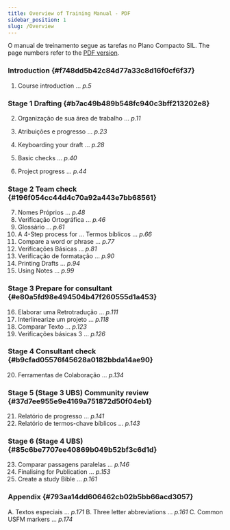 ```yaml
---
title: Overview of Training Manual - PDF
sidebar_position: 1
slug: /Overview
---
```


O manual de treinamento segue as tarefas no Plano Compacto SIL. The page numbers refer to the [PDF version](https://manual.paratext.org/downloads/Ptx-man-en-9.5.pdf).

### Introduction {#f748dd5b42c84d77a33c8d16f0cf6f37}

1. Course introduction ... _p.5_

### Stage 1 Drafting {#b7ac49b489b548fc940c3bff213202e8}

2. Organização de sua área de trabalho ... _p.11_

3. Atribuições e progresso ... _p.23_

4. Keyboarding your draft ... _p.28_

5. Basic checks ... _p.40_

6. Project progress ... _p.44_

### Stage 2 Team check {#196f054cc44d4c70a92a443e7bb68561}

7. Nomes Próprios ... _p.48_
8. Verificação Ortográfica ... _p.46_
9. Glossário ... _p.61_
10. A 4-Step process for ... Termos bíblicos ... _p.66_
11. Compare a word or phrase ... _p.77_
12. Verificações Básicas ... _p.81_
13. Verificação de formatação ... _p.90_
14. Printing Drafts ... _p.94_
15. Using Notes ... _p.99_

### Stage 3 Prepare for consultant {#e80a5fd98e494504b47f260555d1a453}

16. Elaborar uma Retrotradução ... _p.111_
17. Interlinearize um projeto ... _p.118_
18. Comparar Texto ... _p.123_
19. Verificações básicas 3 ... _p.126_

### Stage 4 Consultant check {#b9cfad05576f45628a0182bbda14ae90}

20. Ferramentas de Colaboração ... _p.134_

### Stage 5 (Stage 3 UBS) Community review {#37d7ee955e9e4169a751872d50f04eb1}

21. Relatório de progresso ... _p.141_
22. Relatório de termos-chave bíblicos ... _p.143_

### Stage 6 (Stage 4 UBS) {#85c6be7707ee40869b049b52bf3c6d1d}

23. Comparar passagens paralelas ... _p.146_
24. Finalising for Publication ... _p.153_
25. Create a study Bible ... _p.161_

### Appendix {#793aa14dd606462cb02b5bb66acd3057}

A. Textos especiais ... _p.171_
B. Three letter abbreviations ... _p.161_
C. Common USFM markers ... _p.174_

